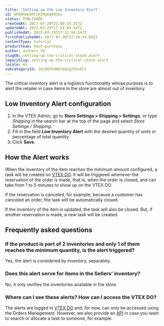 ```yaml
---
title: 'Setting up the Low Inventory Alert'
id: 6FD0GHeQPCsKIMgkQ88SGu
status: PUBLISHED
createdAt: 2017-07-20T22:00:33.917Z
updatedAt: 2023-03-29T17:51:04.547Z
publishedAt: 2023-03-29T17:51:04.547Z
firstPublishedAt: 2017-07-20T22:18:34.892Z
contentType: tutorial
productTeam: Post-purchase
author: authors_39
slugEN: setting-up-the-critical-stock-alert
legacySlug: setting-up-the-critical-stock-alert
locale: en
subcategoryId: 1UL6Q7nUN6SkA2g2SUsECi
---
```


The critical inventory alert is a logistics functionality whose purpose is to alert the retailer in case items in the store are almost out of inventory.

## Low Inventory Alert configuration

1. In the VTEX Admin, go to **Store Settings > Shipping > Settings**, or type *Shipping* in the search bar at the top of the page and select *Store Settings / Shipping*.    
2. Fill in the field **Low Inventory Alert** with the desired quantity of units or percentage of total quantity.  
3. Click **Save**.

## How the Alert works

When the inventory of the item reaches the minimum amount configured, a task will be created on [VTEX DO](https://help.vtex.com/en/tutorial/vtex-do-interface--7KMbRL4OslN8DTX9oiuCiu). It will be triggered whenever the reservation of the order is made, that is, when the order is closed, and can take from 1 to 5 minutes to show up on the VTEX DO.

If the reservation is canceled, for example, because a customer has canceled an order, the task will be automatically closed.

If the inventory of the item is updated, the task will also be closed. But, if another reservation is made, a new task will be created.

## Frequently asked questions

### If the product is part of 2 inventories and only 1 of them reaches the minimum quantity, is the alert triggered?     
Yes, the alert is considered by inventory, separately.

### Does this alert serve for items in the Sellers’ inventory?  
No, it only verifies the inventories available in the store.

### Where can I see these alerts? How can I access the VTEX DO?  
The alerts are logged in [VTEX DO](https://help.vtex.com/en/tutorial/vtex-do-interface--7KMbRL4OslN8DTX9oiuCiu) and, for now, can only be accessed using the Orders Management. However, we also provide an [API](https://developers.vtex.com/docs/api-reference/vtex-do-api) in case you want to search or allocate a task to someone, for example.
